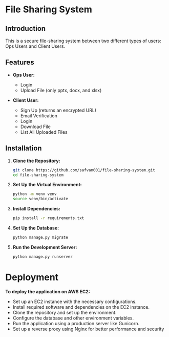 # File Sharing System

## Introduction

This is a secure file-sharing system between two different types of users: Ops Users and Client Users.

## Features

- **Ops User:**
  - Login
  - Upload File (only pptx, docx, and xlsx)

- **Client User:**
  - Sign Up (returns an encrypted URL)
  - Email Verification
  - Login
  - Download File
  - List All Uploaded Files

## Installation

1. **Clone the Repository:**
   ```bash
   git clone https://github.com/safvan001/file-sharing-system.git
   cd file-sharing-system
2. **Set Up the Virtual Environment:**
   ```bash
   python -m venv venv
   source venv/bin/activate
3. **Install Dependencies:**
   ```bash
   pip install -r requirements.txt
4. **Set Up the Database:**
   ```bash
   python manage.py migrate
5. **Run the Development Server:**
   ```bash
   python manage.py runserver

# Deployment
**To deploy the application on AWS EC2:**
  - Set up an EC2 instance with the necessary configurations.
  - Install required software and dependencies on the EC2 instance.
  - Clone the repository and set up the environment.
  - Configure the database and other environment variables.
  - Run the application using a production server like Gunicorn.
  - Set up a reverse proxy using Nginx for better performance and security


   

   
   
